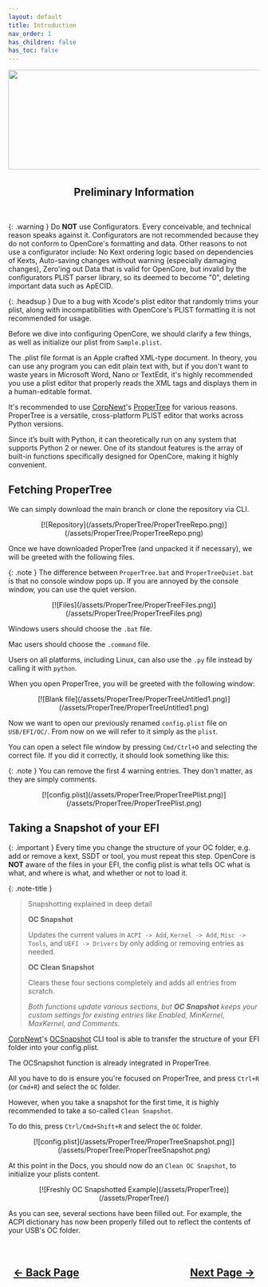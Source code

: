 ```yaml
---
layout: default
title: Introduction
nav_order: 1
has_children: false
has_toc: false
---
```


<style>
  .navigation-container {
    display: flex;
    justify-content: space-between;
    align-items: center;
    width: 100%;
  }
  
  .nav-button {
    margin: 10px;
  }
</style>

<p align="center">
  <img width="650" height="200" src="../../../assets/Headers/Header-ConfiguringOpenCore.png">
</p>

<h2 align="center">Preliminary Information</h2>
<br>

{: .warning }
Do **NOT** use Configurators. Every conceivable, and technical reason speaks against it. Configurators are not recommended because they do not conform to OpenCore's formatting and data. Other reasons to not use a configurator include: No Kext ordering logic based on dependencies of Kexts, Auto-saving changes without warning (especially damaging changes), Zero'ing out Data that is valid for OpenCore, but invalid by the configurators PLIST parser library, so its deemed to become "0", deleting important data such as ApECID.

{: .headsup }
Due to a bug with Xcode's plist editor that randomly trims your plist, along with incompatibilities with OpenCore's PLIST formatting it is not recommended for usage.

Before we dive into configuring OpenCore, we should clarify a few things, as well as initialize our plist from ``Sample.plist``.

The .plist file format is an Apple crafted XML-type document. In theory, you can use any program you can edit plain text with, but if you don't want to waste years in Microsoft Word, Nano or TextEdit, it's highly recommended you use a plist editor that properly reads the XML tags and displays them in a human-editable format.

It's recommended to use [CorpNewt](https://github.com/corpnewt)'s [ProperTree](https://github.com/corpnewt/ProperTree) for various reasons. ProperTree is a versatile, cross-platform PLIST editor that works across Python versions.

Since it’s built with Python, it can theoretically run on any system that supports Python 2 or newer. One of its standout features is the array of built-in functions specifically designed for OpenCore, making it highly convenient.

## **Fetching ProperTree**

We can simply download the main branch or clone the repository via CLI.

<div style="text-align: center;" markdown="1">
[![Repository](/assets/ProperTree/ProperTreeRepo.png)](/assets/ProperTree/ProperTreeRepo.png)
</div>

Once we have downloaded ProperTree (and unpacked it if necessary), we will be greeted with the following files.

{: .note }
The difference between ``ProperTree.bat`` and ``ProperTreeQuiet.bat`` is that no console window pops up. If you are annoyed by the console window, you can use the quiet version.

<div style="text-align: center;" markdown="1">
[![Files](/assets/ProperTree/ProperTreeFiles.png)](/assets/ProperTree/ProperTreeFiles.png)
</div>

Windows users should choose the ``.bat`` file.

Mac users should choose the ``.command`` file.

Users on all platforms, including Linux, can also use the ``.py`` file instead by calling it with ``python``.

When you open ProperTree, you will be greeted with the following window:

<div style="text-align: center;" markdown="1">
[![Blank file](/assets/ProperTree/ProperTreeUntitled1.png)](/assets/ProperTree/ProperTreeUntitled1.png)
</div>

Now we want to open our previously renamed ``config.plist`` file on ``USB/EFI/OC/``. From now on we will refer to it simply as the ``plist``.

You can open a select file window by pressing ``Cmd/Ctrl+O`` and selecting the correct file. If you did it correctly, it should look something like this:

{: .note }
You can remove the first 4 warning entries. They don't matter, as they are simply comments.

<div style="text-align: center;" markdown="1">
[![config.plist](/assets/ProperTree/ProperTreePlist.png)](/assets/ProperTree/ProperTreePlist.png)
</div>

## **Taking a Snapshot of your EFI**

{: .important }
Every time you change the structure of your OC folder, e.g. add or remove a kext, SSDT or tool, you must repeat this step. OpenCore is **NOT** aware of the files in your EFI, the config plist is what tells OC what is what, and where is what, and whether or not to load it.

{: .note-title }
> Snapshotting explained in deep detail
>
> **OC Snapshot**
>
> Updates the current values in ``ACPI -> Add``, ``Kernel -> Add``, ``Misc -> Tools``, and ``UEFI -> Drivers`` by only adding or removing entries as needed.
>
> **OC Clean Snapshot**
>
> Clears these four sections completely and adds all entries from scratch.
>
> *Both functions update various sections, but **OC Snapshot** keeps your custom settings for existing entries like Enabled, MinKernel, MaxKernel, and Comments.*

[CorpNewt](https://github.com/corpnewt)'s [OCSnapshot](https://github.com/corpnewt/OCSnapshot) CLI tool is able to transfer the structure of your EFI folder into your config.plist.

The OCSnapshot function is already integrated in ProperTree. 

All you have to do is ensure you're focused on ProperTree, and press ``Ctrl+R`` (or ``Cmd+R``) and select the ``OC`` folder. 

However, when you take a snapshot for the first time, it is highly recommended to take a so-called ``Clean Snapshot``. 

To do this, press ``Ctrl/Cmd+Shift+R`` and select the ``OC`` folder.

<div style="text-align: center;" markdown="1">
  [![config.plist](/assets/ProperTree/ProperTreeSnapshot.png)](/assets/ProperTree/ProperTreeSnapshot.png)
</div>

At this point in the Docs, you should now do an ``Clean OC Snapshot``, to initialize your plists content.

<div style="text-align: center;" markdown="1">
  [![Freshly OC Snapshotted Example](/assets/ProperTree)](/assets/ProperTree/)
</div>

As you can see, several sections have been filled out. For example, the ACPI dictionary has now been properly filled out to reflect the contents of your USB's OC folder.

<h2 align="center">
  <br>
  <div class="navigation-container">
    <a class="nav-button" href="../../opencore/03-EFISanityCheck">&larr; Back Page</a>
    <a class="nav-button" href="../01-OCCExplained/">Next Page &rarr;</a>
  </div>
  <br>
</h2>
